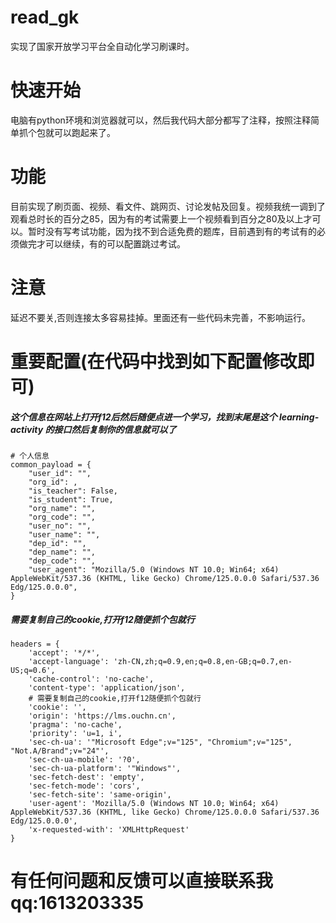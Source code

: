 # read_gk
实现了国家开放学习平台全自动化学习刷课时。
# 快速开始
电脑有python环境和浏览器就可以，然后我代码大部分都写了注释，按照注释简单抓个包就可以跑起来了。
# 功能
目前实现了刷页面、视频、看文件、跳网页、讨论发帖及回复。视频我统一调到了观看总时长的百分之85，因为有的考试需要上一个视频看到百分之80及以上才可以。暂时没有写考试功能，因为找不到合适免费的题库，目前遇到有的考试有的必须做完才可以继续，有的可以配置跳过考试。
# 注意
延迟不要关,否则连接太多容易挂掉。里面还有一些代码未完善，不影响运行。
# 重要配置(在代码中找到如下配置修改即可)
##### 这个信息在网站上打开f12后然后随便点进一个学习，找到末尾是这个 learning-activity 的接口然后复制你的信息就可以了
```
# 个人信息
common_payload = {
    "user_id": "",
    "org_id": ,
    "is_teacher": False,
    "is_student": True,
    "org_name": "",
    "org_code": "",
    "user_no": "",
    "user_name": "",
    "dep_id": "",
    "dep_name": "",
    "dep_code": "",
    "user_agent": "Mozilla/5.0 (Windows NT 10.0; Win64; x64) AppleWebKit/537.36 (KHTML, like Gecko) Chrome/125.0.0.0 Safari/537.36 Edg/125.0.0.0",
}

```
##### 需要复制自己的cookie,打开f12随便抓个包就行
```
headers = {
    'accept': '*/*',
    'accept-language': 'zh-CN,zh;q=0.9,en;q=0.8,en-GB;q=0.7,en-US;q=0.6',
    'cache-control': 'no-cache',
    'content-type': 'application/json',
    # 需要复制自己的cookie,打开f12随便抓个包就行
    'cookie': '',
    'origin': 'https://lms.ouchn.cn',
    'pragma': 'no-cache',
    'priority': 'u=1, i',
    'sec-ch-ua': '"Microsoft Edge";v="125", "Chromium";v="125", "Not.A/Brand";v="24"',
    'sec-ch-ua-mobile': '?0',
    'sec-ch-ua-platform': '"Windows"',
    'sec-fetch-dest': 'empty',
    'sec-fetch-mode': 'cors',
    'sec-fetch-site': 'same-origin',
    'user-agent': 'Mozilla/5.0 (Windows NT 10.0; Win64; x64) AppleWebKit/537.36 (KHTML, like Gecko) Chrome/125.0.0.0 Safari/537.36 Edg/125.0.0.0',
    'x-requested-with': 'XMLHttpRequest'
}
```
# 有任何问题和反馈可以直接联系我qq:1613203335
